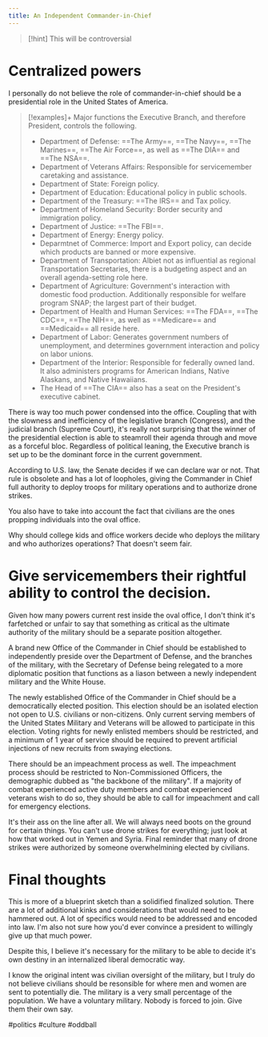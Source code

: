 ```yaml
---
title: An Independent Commander-in-Chief
---
```


> [!hint] This will be controversial

# Centralized powers

I personally do not believe the role of commander-in-chief should be a presidential role in the United States of America.

> [!examples]+ Major functions the Executive Branch, and therefore President, controls the following.
> - Department of Defense: ==The Army==, ==The Navy==, ==The Marines==, ==The Air Force==, as well as ==The DIA== and ==The NSA==.
> - Department of Veterans Affairs: Responsible for servicemember caretaking and assistance.
> - Department of State: Foreign policy.
> - Department of Education: Educational policy in public schools.
> - Department of the Treasury: ==The IRS== and Tax policy.
> - Department of Homeland Security: Border security and immigration policy.
> - Department of Justice: ==The FBI==.
> - Department of Energy: Energy policy.
> - Deparmtnet of Commerce: Import and Export policy, can decide which products are banned or more expensive.
> - Department of Transportation: Albiet not as influential as regional Transportation Secretaries, there is a budgeting aspect and an overall agenda-setting role here.
> - Department of Agriculture: Government's interaction with domestic food production. Additionally responsible for welfare program SNAP; the largest part of their budget.
> - Department of Health and Human Services: ==The FDA==, ==The CDC==, ==The NIH==, as well as ==Medicare== and ==Medicaid== all reside here.
> - Department of Labor: Generates government numbers of unemployment, and determines government interaction and policy on labor unions.
> - Department of the Interior: Responsible for federally owned land. It also administers programs for American Indians, Native Alaskans, and Native Hawaiians.
> - The Head of ==The CIA== also has a seat on the President's executive cabinet.

There is way too much power condensed into the office. Coupling that with the slowness and inefficiency of the legislative branch (Congress), and the judicial branch (Supreme Court), it's really not surprising that the winner of the presidential election is able to steamroll their agenda through and move as a forceful bloc. Regardless of political leaning, the Executive branch is set up to be the dominant force in the current government.

According to U.S. law, the Senate decides if we can declare war or not. That rule is obsolete and has a lot of loopholes, giving the Commander in Chief full authority to deploy troops for military operations and to authorize drone strikes.

You also have to take into account the fact that civilians are the ones propping individuals into the oval office. 

Why should college kids and office workers decide who deploys the military and who authorizes operations? That doesn't seem fair.

# Give servicemembers their rightful ability to control the decision.

Given how many powers current rest inside the oval office, I don't think it's farfetched or unfair to say that something as critical as the ultimate authority of the military should be a separate position altogether. 

A brand new Office of the Commander in Chief should be established to independently preside over the Department of Defense, and the branches of the military, with the Secretary of Defense being relegated to a more diplomatic position that functions as a liason between a newly independent military and the White House.

The newly established Office of the Commander in Chief should be a democratically elected position. This election should be an isolated election not open to U.S. civilians or non-citizens. Only current serving members of the United States Military and Veterans will be allowed to participate in this election. Voting rights for newly enlisted members should be restricted, and a minimum of 1 year of service should be required to prevent artificial injections of new recruits from swaying elections.

There should be an impeachment process as well. The impeachment process should be restricted to Non-Commissioned Officers, the demographic dubbed as "the backbone of the military". If a majority of combat experienced active duty members and combat experienced veterans wish to do so, they should be able to call for impeachment and call for emergency elections. 

It's their ass on the line after all. We will always need boots on the ground for certain things. You can't use drone strikes for everything; just look at how that worked out in Yemen and Syria. Final reminder that many of drone strikes were authorized by someone overwhelmining elected by civilians. 

# Final thoughts

This is more of a blueprint sketch than a solidified finalized solution. There are a lot of additional kinks and considerations that would need to be hammered out. A lot of specifics would need to be addressed and encoded into law. I'm also not sure how you'd ever convince a president to willingly give up that much power.

Despite this, I believe it's necessary for the military to be able to decide it's own destiny in an internalized liberal democratic way.

I know the original intent was civilian oversight of the military, but I truly do not believe civilians should be resonsible for where men and women are sent to potentially die. The military is a very small percentage of the population. We have a voluntary military. Nobody is forced to join. Give them their own say.

#politics #culture #oddball
